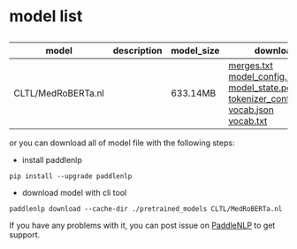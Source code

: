 #  model list

##  

| model  | description | model_size  | download         |
| --- | --- | --- | --- |
|CLTL/MedRoBERTa.nl|  | 633.14MB | [merges.txt](https://bj.bcebos.com/paddlenlp/models/community/CLTL/MedRoBERTa.nl/merges.txt)<br>[model_config.json](https://bj.bcebos.com/paddlenlp/models/community/CLTL/MedRoBERTa.nl/model_config.json)<br>[model_state.pdparams](https://bj.bcebos.com/paddlenlp/models/community/CLTL/MedRoBERTa.nl/model_state.pdparams)<br>[tokenizer_config.json](https://bj.bcebos.com/paddlenlp/models/community/CLTL/MedRoBERTa.nl/tokenizer_config.json)<br>[vocab.json](https://bj.bcebos.com/paddlenlp/models/community/CLTL/MedRoBERTa.nl/vocab.json)<br>[vocab.txt](https://bj.bcebos.com/paddlenlp/models/community/CLTL/MedRoBERTa.nl/vocab.txt) |

or you can download all of model file with the following steps:

* install paddlenlp

```shell
pip install --upgrade paddlenlp
```

* download model with cli tool

```shell
paddlenlp download --cache-dir ./pretrained_models CLTL/MedRoBERTa.nl
```

If you have any problems with it, you can post issue on [PaddleNLP](https://github.com/PaddlePaddle/PaddleNLP) to get support.
